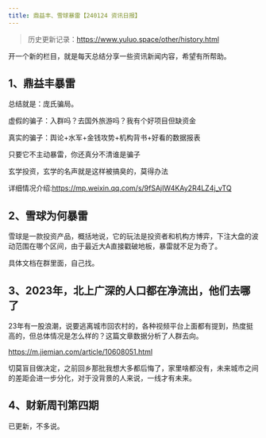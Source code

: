 ```yaml
---
title: 鼎益丰、雪球暴雷【240124 资讯日报】
---
```

> 历史更新记录：https://www.yuluo.space/other/history.html


开一个新的栏目，就是每天总结分享一些资讯新闻内容，希望有所帮助。

## 1、鼎益丰暴雷

总结就是：庞氏骗局。

虚假的骗子：入群吗？去国外旅游吗？我有个好项目但缺资金

真实的骗子：舆论+水军+金钱攻势+机构背书+好看的数据报表

只要它不主动暴雷，你还真分不清谁是骗子

玄学投资，玄学的名声就是这样被搞臭的，莫得办法

详细情况介绍:https://mp.weixin.qq.com/s/9fSAjIW4KAy2R4LZ4j_vTQ



## 2、雪球为何暴雷

雪球是一款投资产品，概括地说，它的玩法是投资者和机构方博弈，下注大盘的波动范围在哪个区间，由于最近大A直接戳破地板，暴雷就不足为奇了。

具体文档在群里面，自己找。



## 3、2023年，北上广深的人口都在净流出，他们去哪了

23年有一股浪潮，说要逃离城市回农村的，各种视频平台上面都有提到，热度挺高的，但总体情况是怎么样的？这篇文章数据分析了人群去向。

https://m.jiemian.com/article/10608051.html


切莫盲目做决定，之前回乡那批我想大多都后悔了，家里啥都没有，未来城市之间的差距会进一步分化，对于没背景的人来说，一线才有未来。



## 4、财新周刊第四期

已更新，不多说。

